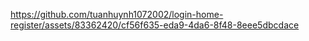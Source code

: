 https://github.com/tuanhuynh1072002/login-home-register/assets/83362420/cf56f635-eda9-4da6-8f48-8eee5dbcdace
